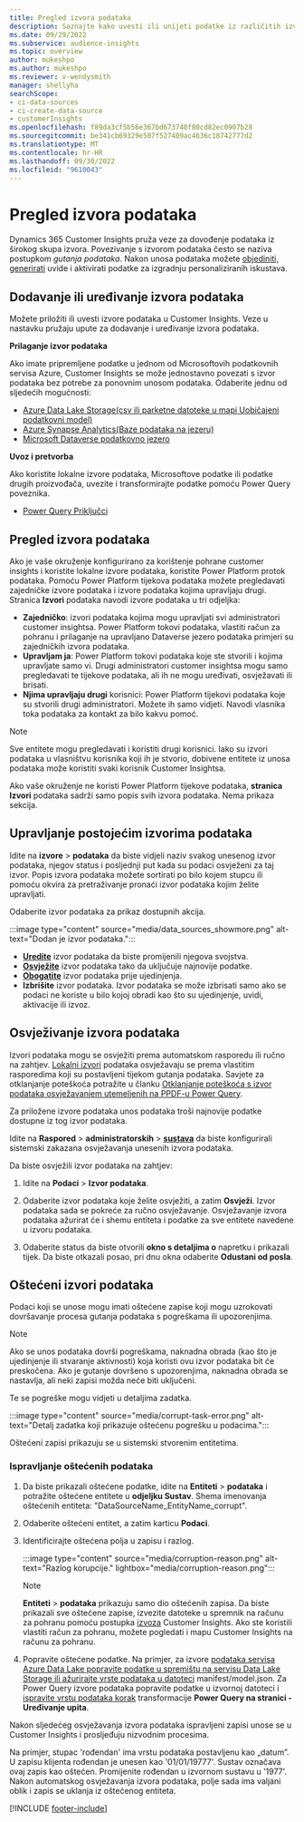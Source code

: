 ```yaml
---
title: Pregled izvora podataka
description: Saznajte kako uvesti ili unijeti podatke iz različitih izvora.
ms.date: 09/29/2022
ms.subservice: audience-insights
ms.topic: overview
author: mukeshpo
ms.author: mukeshpo
ms.reviewer: v-wendysmith
manager: shellyha
searchScope:
- ci-data-sources
- ci-create-data-source
- customerInsights
ms.openlocfilehash: f89da3cf5b56e367bd673740f80cd82ec0907b28
ms.sourcegitcommit: be341cb69329e507f527409ac4636c18742777d2
ms.translationtype: MT
ms.contentlocale: hr-HR
ms.lasthandoff: 09/30/2022
ms.locfileid: "9610043"
---
```

# <a name="data-sources-overview"></a>Pregled izvora podataka

Dynamics 365 Customer Insights pruža veze za dovođenje podataka iz širokog skupa izvora. Povezivanje s izvorom podataka često se naziva postupkom *gutanja podataka*. Nakon unosa podataka možete [objediniti, generirati](data-unification.md) uvide i aktivirati podatke za izgradnju personaliziranih iskustava.

## <a name="add-or-edit-data-sources"></a>Dodavanje ili uređivanje izvora podataka

Možete priložiti ili uvesti izvore podataka u Customer Insights. Veze u nastavku pružaju upute za dodavanje i uređivanje izvora podataka.

**Prilaganje izvor podataka**

Ako imate pripremljene podatke u jednom od Microsoftovih podatkovnih servisa Azure, Customer Insights se može jednostavno povezati s izvor podataka bez potrebe za ponovnim unosom podataka. Odaberite jednu od sljedećih mogućnosti:
- [Azure Data Lake Storage(csv ili parketne datoteke u mapi Uobičajeni podatkovni model)](connect-common-data-model.md)
- [Azure Synapse Analytics(Baze podataka na jezeru)](connect-synapse.md)
- [Microsoft Dataverse podatkovno jezero](connect-dataverse-managed-lake.md)

**Uvoz i pretvorba**

Ako koristite lokalne izvore podataka, Microsoftove podatke ili podatke drugih proizvođača, uvezite i transformirajte podatke pomoću Power Query poveznika.
- [Power Query Priključci](connect-power-query.md)

## <a name="review-data-sources"></a>Pregled izvora podataka

Ako je vaše okruženje konfigurirano za korištenje pohrane customer insights i koristite lokalne izvore podataka, koristite Power Platform protok podataka. Pomoću Power Platform tijekova podataka možete pregledavati zajedničke izvore podataka i izvore podataka kojima upravljaju drugi. Stranica **Izvori** podataka navodi izvore podataka u tri odjeljka:
- **Zajedničko**: izvori podataka kojima mogu upravljati svi administratori customer insightsa. Power Platform tokovi podataka, vlastiti račun za pohranu i prilaganje na upravljano Dataverse jezero podataka primjeri su zajedničkih izvora podataka.
- **Upravljam ja**: Power Platform tokovi podataka koje ste stvorili i kojima upravljate samo vi. Drugi administratori customer insightsa mogu samo pregledavati te tijekove podataka, ali ih ne mogu uređivati, osvježavati ili brisati.
- **Njima upravljaju drugi** korisnici: Power Platform tijekovi podataka koje su stvorili drugi administratori. Možete ih samo vidjeti. Navodi vlasnika toka podataka za kontakt za bilo kakvu pomoć.
> [!NOTE]
> Sve entitete mogu pregledavati i koristiti drugi korisnici. Iako su izvori podataka u vlasništvu korisnika koji ih je stvorio, dobivene entitete iz unosa podataka može koristiti svaki korisnik Customer Insightsa.

Ako vaše okruženje ne koristi Power Platform tijekove podataka, **stranica Izvori** podataka sadrži samo popis svih izvora podataka. Nema prikaza sekcija.

## <a name="manage-existing-data-sources"></a>Upravljanje postojećim izvorima podataka

Idite na **izvore** > **podataka** da biste vidjeli naziv svakog unesenog izvor podataka, njegov status i posljednji put kada su podaci osvježeni za taj izvor. Popis izvora podataka možete sortirati po bilo kojem stupcu ili pomoću okvira za pretraživanje pronaći izvor podataka kojim želite upravljati.

Odaberite izvor podataka za prikaz dostupnih akcija.

:::image type="content" source="media/data_sources_showmore.png" alt-text="Dodan je izvor podataka.":::

- [**Uredite**](#add-or-edit-data-sources) izvor podataka da biste promijenili njegova svojstva.
- [**Osvježite**](#refresh-data-sources) izvor podataka tako da uključuje najnovije podatke.
- [**Obogatite**](data-sources-enrichment.md) izvor podataka prije ujedinjenja.
- **Izbrišite** izvor podataka. Izvor podataka se može izbrisati samo ako se podaci ne koriste u bilo kojoj obradi kao što su ujedinjenje, uvidi, aktivacije ili izvoz.

## <a name="refresh-data-sources"></a>Osvježivanje izvora podataka

Izvori podataka mogu se osvježiti prema automatskom rasporedu ili ručno na zahtjev. [Lokalni izvori](connect-power-query.md#add-data-from-on-premises-data-sources) podataka osvježavaju se prema vlastitim rasporedima koji su postavljeni tijekom gutanja podataka. Savjete za otklanjanje poteškoća potražite u članku [Otklanjanje poteškoća s izvor podataka osvježavanjem utemeljenih na PPDF-u Power Query](connect-power-query.md#troubleshoot-ppdf-power-query-based-data-source-refresh-issues).

Za priložene izvore podataka unos podataka troši najnovije podatke dostupne iz tog izvor podataka.

Idite na **Raspored** > **administratorskih** > [**sustava**](schedule-refresh.md) da biste konfigurirali sistemski zakazana osvježavanja unesenih izvora podataka.

Da biste osvježili izvor podataka na zahtjev:

1. Idite na **Podaci** > **Izvor podataka**.

1. Odaberite izvor podataka koje želite osvježiti, a zatim **Osvježi**. Izvor podataka sada se pokreće za ručno osvježavanje. Osvježavanje izvora podataka ažurirat će i shemu entiteta i podatke za sve entitete navedene u izvoru podataka.

1. Odaberite status da biste otvorili **okno s detaljima o** napretku i prikazali tijek. Da biste otkazali posao, pri dnu okna odaberite **Odustani od posla**.

## <a name="corrupt-data-sources"></a>Oštećeni izvori podataka

Podaci koji se unose mogu imati oštećene zapise koji mogu uzrokovati dovršavanje procesa gutanja podataka s pogreškama ili upozorenjima.

> [!NOTE]
> Ako se unos podataka dovrši pogreškama, naknadna obrada (kao što je ujedinjenje ili stvaranje aktivnosti) koja koristi ovu izvor podataka bit će preskočena. Ako je gutanje dovršeno s upozorenjima, naknadna obrada se nastavlja, ali neki zapisi možda neće biti uključeni.

Te se pogreške mogu vidjeti u detaljima zadatka.

:::image type="content" source="media/corrupt-task-error.png" alt-text="Detalj zadatka koji prikazuje oštećenu pogrešku u podacima.":::

Oštećeni zapisi prikazuju se u sistemski stvorenim entitetima.

### <a name="fix-corrupt-data"></a>Ispravljanje oštećenih podataka

1. Da biste prikazali oštećene podatke, idite na **Entiteti** > **podataka** i potražite oštećene entitete u **odjeljku Sustav**. Shema imenovanja oštećenih entiteta: "DataSourceName_EntityName_corrupt".

1. Odaberite oštećeni entitet, a zatim karticu **Podaci**.

1. Identificirajte oštećena polja u zapisu i razlog.

   :::image type="content" source="media/corruption-reason.png" alt-text="Razlog korupcije." lightbox="media/corruption-reason.png":::

   > [!NOTE]
   > **Entiteti** > **podataka** prikazuju samo dio oštećenih zapisa. Da biste prikazali sve oštećene zapise, izvezite datoteke u spremnik na računu za pohranu pomoću postupka [izvoza](export-destinations.md) Customer Insights. Ako ste koristili vlastiti račun za pohranu, možete pogledati i mapu Customer Insights na računu za pohranu.

1. Popravite oštećene podatke. Na primjer, za izvore [podataka servisa Azure Data Lake popravite podatke u spremištu na servisu Data Lake Storage ili ažurirajte vrste podataka u datoteci](connect-common-data-model.md#common-reasons-for-ingestion-errors-or-corrupt-data) manifest/model.json. Za Power Query izvore podataka popravite podatke u izvornoj datoteci i [ispravite vrstu podataka korak](connect-power-query.md#data-type-does-not-match-data) transformacije **Power Query na stranici - Uređivanje upita**.

Nakon sljedećeg osvježavanja izvora podataka ispravljeni zapisi unose se u Customer Insights i prosljeđuju nizvodnim procesima.

Na primjer, stupac 'rođendan' ima vrstu podataka postavljenu kao „datum”. U zapisu klijenta rođendan je unesen kao '01/01/19777'. Sustav označava ovaj zapis kao oštećen. Promijenite rođendan u izvornom sustavu u '1977'. Nakon automatskog osvježavanja izvora podataka, polje sada ima valjani oblik i zapis se uklanja iz oštećenog entiteta.

[!INCLUDE [footer-include](includes/footer-banner.md)]
